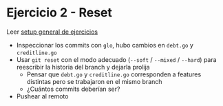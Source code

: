 # Ejercicio 2 - Reset

Leer [setup general de ejercicios](../README.md#ejercicios)

- Inspeccionar los commits con `glo`, hubo cambios en `debt.go` y `creditline.go`
- Usar `git reset` con el modo adecuado (`--soft` / `--mixed` / `--hard`) para reescribir la historia del branch y dejarla prolija
  - Pensar que `debt.go` y `creditline.go` corresponden a features distintas pero se trabajaron en el mismo branch
  - ¿Cuántos commits deberían ser?
- Pushear al remoto
